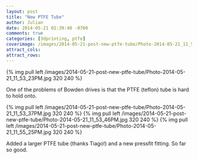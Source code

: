 ```yaml
---
layout: post
title: "New PTFE Tube"
author: Julian
date: 2014-05-21 02:39:40 -0700
comments: true
categories: [3dprinting, ptfe]
coverimage: /images/2014-05-21-post-new-ptfe-tube/Photo-2014-05-21_11_53_37PM.jpg
attract_cols:
attract_rows:
---
```

{% img pull left /images/2014-05-21-post-new-ptfe-tube/Photo-2014-05-21_11_53_23PM.jpg 320 240 %}

One of the problems of Bowden drives is that the PTFE (teflon) tube is hard to hold onto.

<!-- more -->

{% img pull left /images/2014-05-21-post-new-ptfe-tube/Photo-2014-05-21_11_53_37PM.jpg 320 240 %}
{% img pull left /images/2014-05-21-post-new-ptfe-tube/Photo-2014-05-21_11_53_46PM.jpg 320 240 %}
{% img pull left /images/2014-05-21-post-new-ptfe-tube/Photo-2014-05-21_11_55_25PM.jpg 320 240 %}

Added a larger PTFE tube (thanks Tiago!) and a new pressfit fitting. So far so good.